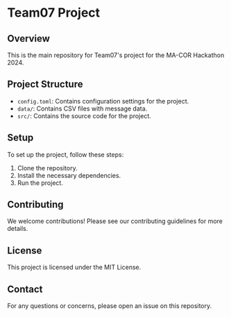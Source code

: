# Team07 Project

## Overview

This is the main repository for Team07's project for the MA-COR Hackathon 2024.

## Project Structure

- `config.toml`: Contains configuration settings for the project.
- `data/`: Contains CSV files with message data.
- `src/`: Contains the source code for the project.

## Setup

To set up the project, follow these steps:

1. Clone the repository.
2. Install the necessary dependencies.
3. Run the project.

## Contributing

We welcome contributions! Please see our contributing guidelines for more details.

## License

This project is licensed under the MIT License.

## Contact

For any questions or concerns, please open an issue on this repository.
